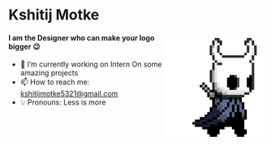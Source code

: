 # Kshitij Motke
<p><img align="right" src="https://raw.githubusercontent.com/TanZng/TanZng/master/assets/hollor_knight3.gif" width="200"/></p>
<h4>I am the Designer who can make your logo bigger 😉</h4>

- 🔭 I’m currently working on Intern On some amazing projects  
- 📫 How to reach me: kshitijmotke5321@gmail.com 
- 💡 Pronouns: Less is more 




<!--
**kmotke/kmotke** is a ✨ _special_ ✨ repository because its `README.md` (this file) appears on your GitHub profile.

Here are some ideas to get you started:

- 🔭 I’m currently working on ...
- 🌱 I’m currently learning ...
- 👯 I’m looking to collaborate on ...
- 🤔 I’m looking for help with ...
- 💬 Ask me about ...
- 📫 How to reach me: ...
- 😄 Pronouns: ...
- ⚡ Fun fact: ...
-->

